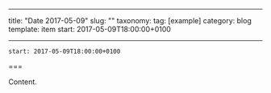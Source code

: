 
---
title: "Date 2017-05-09"
slug: ""
taxonomy:
tag: [example]
category: blog
template: item
start: 2017-05-09T18:00:00+0100

---

``start: 2017-05-09T18:00:00+0100``

===

Content.
